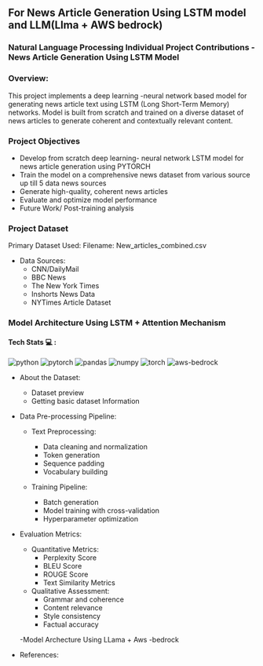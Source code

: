 ## For News Article Generation Using LSTM model and LLM(Llma + AWS bedrock) 



### Natural Language Processing Individual Project Contributions - News Article Generation Using LSTM Model 

### Overview:
This project implements a deep learning -neural network based model for generating news article text using LSTM (Long Short-Term Memory) networks. 
Model is built from scratch and trained on a diverse dataset of news articles to generate coherent and contextually relevant content.

 
### Project Objectives

- Develop from scratch deep learning- neural network LSTM model for news article generation using PYTORCH 
- Train the model on a comprehensive news dataset from various source up till 5 data news sources 
- Generate high-quality, coherent news articles
- Evaluate and optimize model performance
- Future Work/ Post-training analysis

###  Project Dataset
Primary Dataset Used:
Filename: New_articles_combined.csv 
 - Data Sources:
    - CNN/DailyMail
    - BBC News
   - The New York Times
    - Inshorts News Data
     - NYTimes Article Dataset


### Model Architecture Using LSTM + Attention Mechanism 

  #### Tech Stats 💻 :
  <img src="https://img.shields.io/badge/python-orange" alt="python" /> <img src="https://img.shields.io/badge/pytorch-blue" alt="pytorch" /> <img src="https://img.shields.io/badge/pandas-lightgreen" alt="pandas"/> <img src="https://img.shields.io/badge/numpy-blue" alt="numpy" /> <img src="https://img.shields.io/badge/torch-orange" alt="torch" /> <img src="https://img.shields.io/badge/aws-bedrock-orange" alt= "aws-bedrock" />

- About the Dataset: 
    - Dataset preview
    - Getting basic dataset Information 

- Data Pre-processing Pipeline:
  - Text Preprocessing:
      - Data cleaning and normalization
      - Token generation
      - Sequence padding
      - Vocabulary building

  - Training Pipeline:
      - Batch generation
      - Model training with cross-validation
      - Hyperparameter optimization

- Evaluation Metrics:
    - Quantitative Metrics: 
        - Perplexity Score
        - BLEU Score
        - ROUGE Score
        - Text Similarity Metrics
    - Qualitative Assessment: 
        - Grammar and coherence
        - Content relevance
        - Style consistency
        - Factual accuracy
     
          
   -Model Archecture Using LLama + Aws -bedrock 
- References: 

  



